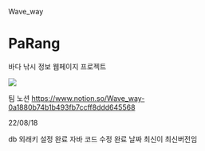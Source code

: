Wave_way

# PaRang
바다 낚시 정보 웹페이지 프로젝트

<img src = https://cdn.discordapp.com/attachments/961574253113782292/1022088629906067538/1.png>

팀 노션
https://www.notion.so/Wave_way-0a1880b74b1b493fb7ccff8ddd645568

22/08/18

db 외래키 설정 완료
자바 코드 수정 완료
날짜 최신이 최신버전임

